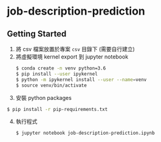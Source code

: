 # job-description-prediction


<!-- GETTING STARTED -->
## Getting Started

1. 將 csv 檔案放置於專案 `csv` 目錄下 (需要自行建立)
2. 將虛擬環境 kernel export 到 jupyter notebook
   ```sh
   $ conda create -n venv python=3.6
   $ pip install --user ipykernel
   $ python -m ipykernel install --user --name=venv
   $ source venv/bin/activate
   ```
3. 安裝 python packages
 ```sh
 $ pip install -r pip-requirements.txt
 ```
4. 執行程式
   ```sh
   $ jupyter notebook job-description-prediction.ipynb 
   ```
